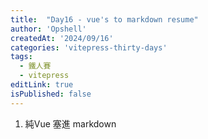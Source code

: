 ```yaml
---
title:  "Day16 - vue's to markdown resume"
author: 'Opshell'
createdAt: '2024/09/16'
categories: 'vitepress-thirty-days'
tags:
  - 鐵人賽
  - vitepress
editLink: true
isPublished: false
---
```


1. 純Vue 塞進 markdown
